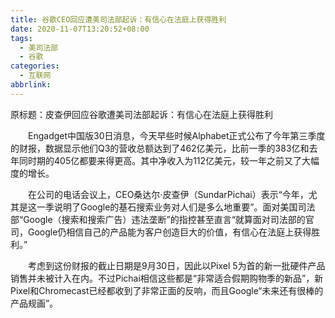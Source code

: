 ```yaml
---
title: 谷歌CEO回应遭美司法部起诉：有信心在法庭上获得胜利
date: 2020-11-07T13:20:52+08:00
tags:
  - 美司法部
  - 谷歌
categories:
  - 互联网
abbrlink:
---
```


原标题：皮查伊回应谷歌遭美司法部起诉：有信心在法庭上获得胜利

　　Engadget中国版30日消息，今天早些时候Alphabet正式公布了今年第三季度的财报，数据显示他们Q3的营收总额达到了462亿美元，比前一季的383亿和去年同时期的405亿都要来得更高。其中净收入为112亿美元，较一年之前又了大幅度的增长。

　　在公司的电话会议上，CEO桑达尔·皮查伊（SundarPichai）表示“今年，尤其是这一季说明了Google的基石搜索业务对人们是多么地重要”。面对美国司法部“Google（搜索和搜索广告）违法垄断”的指控甚至直言“就算面对司法部的官司，Google仍相信自己的产品能为客户创造巨大的价值，有信心在法庭上获得胜利。”

　　考虑到这份财报的截止日期是9月30日，因此以Pixel 5为首的新一批硬件产品销售并未被计入在内。不过Pichai相信这些都是“非常适合假期购物季的新品”，新Pixel和Chromecast已经都收到了非常正面的反响，而且Google“未来还有很棒的产品规画”。
